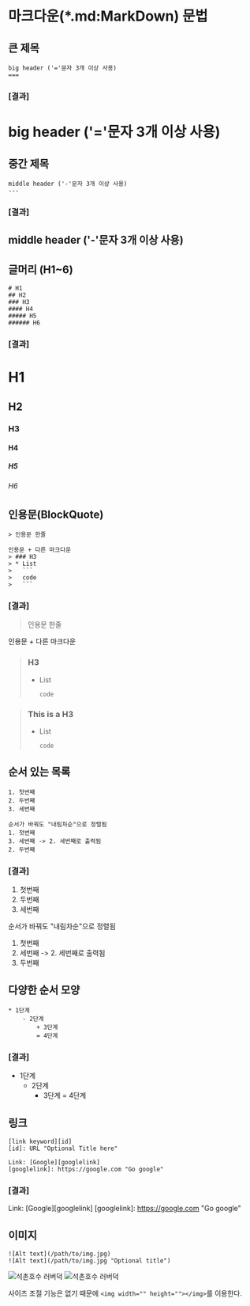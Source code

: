 마크다운(*.md:MarkDown) 문법
====================================================

## 큰 제목 ####################################################################################
```
big header ('='문자 3개 이상 사용)
===
```

### [결과]
big header ('='문자 3개 이상 사용)
===

## 중간 제목 #################################################################################
```
middle header ('-'문자 3개 이상 사용)
---
```
### [결과]
middle header ('-'문자 3개 이상 사용)
---

## 글머리 (H1~6)  ###########################################################################
```
# H1
## H2
### H3
#### H4
##### H5
###### H6
```
### [결과]
# H1
## H2
### H3
#### H4
##### H5
###### H6

## 인용문(BlockQuote)  #######################################################################
```
> 인용문 한줄

인용문 + 다른 마크다운
> ### H3
> * List
>	```
>	code
>	```
```

### [결과]
> 인용문 한줄

인용문 + 다른 마크다운
> ### H3
> * List
>	```
>	code
>	```

> ### This is a H3
> * List
>	```
>	code
>	```

## 순서 있는 목록 ###########################################################################
```
1. 첫번째
2. 두번째
3. 세번째

순서가 바꿔도 "내림차순"으로 정렬됨
1. 첫번째
3. 세번째 -> 2. 세번째로 출력됨
2. 두번째
```
### [결과]
1. 첫번째
2. 두번째
3. 세번째

순서가 바꿔도 "내림차순"으로 정렬됨
1. 첫번째
3. 세번째 -> 2. 세번째로 출력됨
2. 두번째

## 다양한 순서 모양 ########################################################################
```
* 1단계
	- 2단계
		+ 3단계
		= 4단계
```
### [결과]
* 1단계
	- 2단계
		+ 3단계
		= 4단계
		
## 링크 ###################################################################################
```
[link keyword][id]
[id]: URL "Optional Title here"

Link: [Google][googlelink]
[googlelink]: https://google.com "Go google"
```
### [결과]
Link: [Google][googlelink]
[googlelink]: https://google.com "Go google"

## 이미지 ################################################################################
```
![Alt text](/path/to/img.jpg)
![Alt text](/path/to/img.jpg "Optional title")
```
![석촌호수 러버덕](http://cfile6.uf.tistory.com/image/2426E646543C9B4532C7B0)
![석촌호수 러버덕](http://cfile6.uf.tistory.com/image/2426E646543C9B4532C7B0 "RubberDuck")

사이즈 조절 기능은 없기 때문에 ```<img width="" height=""></img>```를 이용한다.